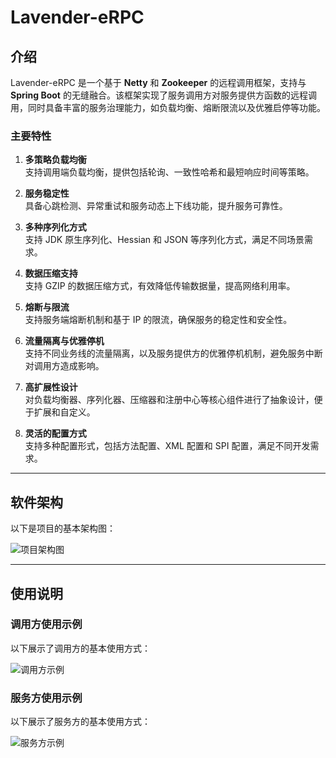 # Lavender-eRPC

## 介绍

Lavender-eRPC 是一个基于 **Netty** 和 **Zookeeper** 的远程调用框架，支持与 **Spring Boot** 的无缝融合。该框架实现了服务调用方对服务提供方函数的远程调用，同时具备丰富的服务治理能力，如负载均衡、熔断限流以及优雅启停等功能。

### 主要特性

1. **多策略负载均衡**  
   支持调用端负载均衡，提供包括轮询、一致性哈希和最短响应时间等策略。
   
2. **服务稳定性**  
   具备心跳检测、异常重试和服务动态上下线功能，提升服务可靠性。
   
3. **多种序列化方式**  
   支持 JDK 原生序列化、Hessian 和 JSON 等序列化方式，满足不同场景需求。
   
4. **数据压缩支持**  
   支持 GZIP 的数据压缩方式，有效降低传输数据量，提高网络利用率。
   
5. **熔断与限流**  
   支持服务端熔断机制和基于 IP 的限流，确保服务的稳定性和安全性。
   
6. **流量隔离与优雅停机**  
   支持不同业务线的流量隔离，以及服务提供方的优雅停机机制，避免服务中断对调用方造成影响。
   
7. **高扩展性设计**  
   对负载均衡器、序列化器、压缩器和注册中心等核心组件进行了抽象设计，便于扩展和自定义。
   
8. **灵活的配置方式**  
   支持多种配置形式，包括方法配置、XML 配置和 SPI 配置，满足不同开发需求。

---

## 软件架构

以下是项目的基本架构图：

![项目架构图](https://github.com/user-attachments/assets/90a72ab2-76bf-4dad-a990-e1b5f37fd705)  

---

## 使用说明

### 调用方使用示例

以下展示了调用方的基本使用方式：

![调用方示例](https://github.com/user-attachments/assets/ce723a97-7783-4d50-8ffc-e2cdc1ce708e)  

### 服务方使用示例

以下展示了服务方的基本使用方式：

![服务方示例](https://github.com/user-attachments/assets/34e2b1ae-9ae6-4e00-9775-bf844acd98f2)  






